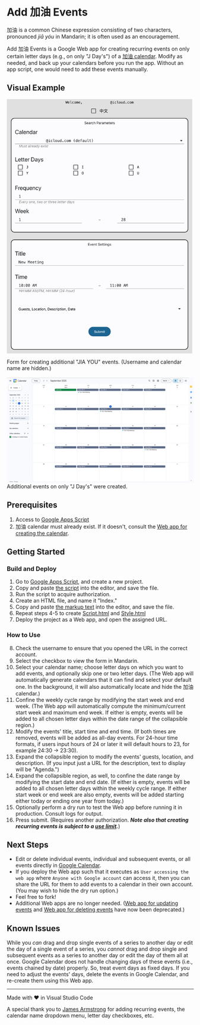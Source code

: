 # Add 加油 Events

加油 is a common Chinese expression consisting of two characters, pronounced *jiā yóu* in Mandarin; it is often used as an encouragement.

Add 加油 Events is a Google Web app for creating recurring events on only certain letter days (e.g., on only "J Day's") of a [加油 calendar](https://github.com/saegl5/jiayou_create_calendar). Modify as needed, and back up your calendars before you run the app. Without an app script, one would need to add these events manually.

## Visual Example

<picture>
  <source media="(prefers-color-scheme: dark)" srcset="screenshots/calendarFormDark.png">
  <source media="(prefers-color-scheme: light)" srcset="screenshots/calendarForm.png">
  <img src="screenshots/calendarForm.png" alt="screenshot of calendar form" width="500" style="display: block; margin-left: 0; margin-right: auto;">
</picture><p>Form for creating additional "JIA YOU" events. (Username and calendar name are hidden.)<br><br>

<picture>
  <source media="(prefers-color-scheme: dark)" srcset="screenshots/calendarDark.png">
  <source media="(prefers-color-scheme: light)" srcset="screenshots/calendar.png">
  <img src="screenshots/calendar.png" alt="screenshot of calendar" width="800" style="display: block; margin-left: 0; margin-right: auto;">
</picture>Additional events on only "J Day's" were created.

## Prerequisites

1. Access to [Google Apps Script](https://script.google.com/)
2. 加油 calendar must already exist. If it doesn't, consult the [Web app for creating the calendar](https://github.com/saegl5/jiayou_create_calendar).

## Getting Started

### Build and Deploy

1. Go to [Google Apps Script](https://script.google.com/), and create a new project.
2. Copy and paste [the script](./Code.gs) into the editor, and save the file.
3. Run the script to acquire authorization.
4. Create an HTML file, and name it "Index."
5. Copy and paste [the markup text](./Index.html) into the editor, and save the file.
6. Repeat steps 4-5 to create [Script.html](./Script.html) and [Style.html](./Style.html)
7. Deploy the project as a Web app, and open the assigned URL.

### How to Use

8. Check the username to ensure that you opened the URL in the correct account.
9. Select the checkbox to view the form in Mandarin.
10. Select your calendar name; choose letter days on which you want to add events, and optionally skip one or two letter days. (The Web app will automatically generate calendars that it can find and select your default one. In the background, it will also automatically locate and hide the 加油 calendar.)
11. Confine the weekly cycle range by modifying the start week and end week. (The Web app will automatically compute the minimum/current start week and maximum end week. If either is empty, events will be added to all chosen letter days within the date range of the collapsible region.)
12. Modify the events' title, start time and end time. (If both times are removed, events will be added as all-day events. For 24-hour time formats, if users input hours of 24 or later it will default hours to 23, for example 24:30 -> 23:30).
13. Expand the collapsible region to modify the events' guests, location, and description. (If you input just a URL for the description, text to display will be "Agenda.")
14. Expand the collapsible region, as well, to confine the date range by modifying the start date and end date. (If either is empty, events will be added to all chosen letter days within the weekly cycle range. If either start week or end week are also empty, events will be added starting either today or ending one year from today.)
15. Optionally perform a dry run to test the Web app before running it in production. Consult logs for output.
16. Press submit. (Requires another authorization. **_Note also that creating recurring events is subject to a [use limit](https://support.google.com/calendar/answer/37115)._**)

## Next Steps

- Edit or delete individual events, individual and subsequent events, or all events directly in [Google Calendar](https://calendar.google.com/calendar/).
- If you deploy the Web app such that it executes as `User accessing the web app` where `Anyone with Google account` can access it, then you can share the URL for them to add events to a calendar in their own account. (You may wish to hide the dry run option.)
- Feel free to fork!
- Additional Web apps are no longer needed. ([Web app for updating events](https://github.com/saegl5/jiayou_update_events) and [Web app for deleting events](https://github.com/saegl5/jiayou_delete_events) have now been deprecated.)

## Known Issues

While you _can_ drag and drop single events of a series to another day or edit the day of a single event of a series, you _cannot_ drag and drop single and subsequent events as a series to another day or edit the day of them all at once. Google Calendar does not handle changing days of these events (i.e., events chained by date) properly. So, treat event days as fixed days. If you need to adjust the events' days, delete the events in Google Calendar, and re-create them using this Web app.

<hr>
Made with &heartsuit; in Visual Studio Code

<br>

A special thank you to [James Armstrong](https://github.com/jmarmstrong1207) for adding recurring events, the calendar name dropdown menu, letter day checkboxes, etc.

